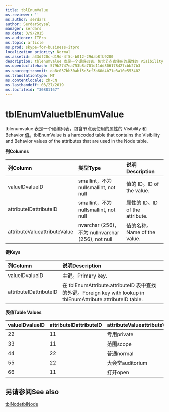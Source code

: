 ```yaml
---
title: tblEnumValue
ms.reviewer: ''
ms.author: serdars
author: SerdarSoysal
manager: serdars
ms.date: 3/9/2015
ms.audience: ITPro
ms.topic: article
ms.prod: skype-for-business-itpro
localization_priority: Normal
ms.assetid: a33df20c-d19d-4f5c-b012-29dab8fb9200
description: tblenumvalue 表是一个硬编码表，包含节点表使用的属性的 Visibility 和 Behavior 值。
ms.openlocfilehash: 579b2747ea753b8a701d11dd806178427cbb27b3
ms.sourcegitcommit: da8c037bb30abf5d5cf3b60d4b71e3a10e553402
ms.translationtype: MT
ms.contentlocale: zh-CN
ms.lasthandoff: 03/27/2019
ms.locfileid: "30881167"
---
```

# <a name="tblenumvalue"></a><span data-ttu-id="31b07-103">tblEnumValue</span><span class="sxs-lookup"><span data-stu-id="31b07-103">tblEnumValue</span></span>
 
<span data-ttu-id="31b07-104">tblenumvalue 表是一个硬编码表，包含节点表使用的属性的 Visibility 和 Behavior 值。</span><span class="sxs-lookup"><span data-stu-id="31b07-104">tblEnumValue is a hardcoded table that contains the Visibility and Behavior values of the attributes that are used in the Node table.</span></span>
  
<span data-ttu-id="31b07-105">**列**</span><span class="sxs-lookup"><span data-stu-id="31b07-105">**Columns**</span></span>

|<span data-ttu-id="31b07-106">**列**</span><span class="sxs-lookup"><span data-stu-id="31b07-106">**Column**</span></span>|<span data-ttu-id="31b07-107">**类型**</span><span class="sxs-lookup"><span data-stu-id="31b07-107">**Type**</span></span>|<span data-ttu-id="31b07-108">**说明**</span><span class="sxs-lookup"><span data-stu-id="31b07-108">**Description**</span></span>|
|:-----|:-----|:-----|
|<span data-ttu-id="31b07-109">valueID</span><span class="sxs-lookup"><span data-stu-id="31b07-109">valueID</span></span>  <br/> |<span data-ttu-id="31b07-110">smallint，不为 null</span><span class="sxs-lookup"><span data-stu-id="31b07-110">smallint, not null</span></span>  <br/> |<span data-ttu-id="31b07-111">值的 ID。</span><span class="sxs-lookup"><span data-stu-id="31b07-111">ID of the value.</span></span>  <br/> |
|<span data-ttu-id="31b07-112">attributeID</span><span class="sxs-lookup"><span data-stu-id="31b07-112">attributeID</span></span>  <br/> |<span data-ttu-id="31b07-113">smallint，不为 null</span><span class="sxs-lookup"><span data-stu-id="31b07-113">smallint, not null</span></span>  <br/> |<span data-ttu-id="31b07-114">属性的 ID。</span><span class="sxs-lookup"><span data-stu-id="31b07-114">ID of the attribute.</span></span>  <br/> |
|<span data-ttu-id="31b07-115">attributeValue</span><span class="sxs-lookup"><span data-stu-id="31b07-115">attributeValue</span></span>  <br/> |<span data-ttu-id="31b07-116">nvarchar (256)，不为 null</span><span class="sxs-lookup"><span data-stu-id="31b07-116">nvarchar (256), not null</span></span>  <br/> |<span data-ttu-id="31b07-117">值的名称。</span><span class="sxs-lookup"><span data-stu-id="31b07-117">Name of the value.</span></span>  <br/> |
   
<span data-ttu-id="31b07-118">**键**</span><span class="sxs-lookup"><span data-stu-id="31b07-118">**Keys**</span></span>

|<span data-ttu-id="31b07-119">**列**</span><span class="sxs-lookup"><span data-stu-id="31b07-119">**Column**</span></span>|<span data-ttu-id="31b07-120">**说明**</span><span class="sxs-lookup"><span data-stu-id="31b07-120">**Description**</span></span>|
|:-----|:-----|
|<span data-ttu-id="31b07-121">valueID</span><span class="sxs-lookup"><span data-stu-id="31b07-121">valueID</span></span>  <br/> |<span data-ttu-id="31b07-122">主键。</span><span class="sxs-lookup"><span data-stu-id="31b07-122">Primary key.</span></span>  <br/> |
|<span data-ttu-id="31b07-123">attributeID</span><span class="sxs-lookup"><span data-stu-id="31b07-123">attributeID</span></span>  <br/> |<span data-ttu-id="31b07-124">在 tblEnumAttribute.attributeID 表中查找的外键。</span><span class="sxs-lookup"><span data-stu-id="31b07-124">Foreign key with lookup in tblEnumAttribute.attributeID table.</span></span>  <br/> |
   
<span data-ttu-id="31b07-125">**表值**</span><span class="sxs-lookup"><span data-stu-id="31b07-125">**Table Values**</span></span>

|<span data-ttu-id="31b07-126">**valueID**</span><span class="sxs-lookup"><span data-stu-id="31b07-126">**valueID**</span></span>|<span data-ttu-id="31b07-127">**attributeID**</span><span class="sxs-lookup"><span data-stu-id="31b07-127">**attributeID**</span></span>|<span data-ttu-id="31b07-128">**attributeValue**</span><span class="sxs-lookup"><span data-stu-id="31b07-128">**attributeValue**</span></span>|
|:-----|:-----|:-----|
|<span data-ttu-id="31b07-129">2</span><span class="sxs-lookup"><span data-stu-id="31b07-129">2</span></span>  <br/> |<span data-ttu-id="31b07-130">1</span><span class="sxs-lookup"><span data-stu-id="31b07-130">1</span></span>  <br/> |<span data-ttu-id="31b07-131">专用</span><span class="sxs-lookup"><span data-stu-id="31b07-131">private</span></span>  <br/> |
|<span data-ttu-id="31b07-132">3</span><span class="sxs-lookup"><span data-stu-id="31b07-132">3</span></span>  <br/> |<span data-ttu-id="31b07-133">1</span><span class="sxs-lookup"><span data-stu-id="31b07-133">1</span></span>  <br/> |<span data-ttu-id="31b07-134">范围</span><span class="sxs-lookup"><span data-stu-id="31b07-134">scope</span></span>  <br/> |
|<span data-ttu-id="31b07-135">4</span><span class="sxs-lookup"><span data-stu-id="31b07-135">4</span></span>  <br/> |<span data-ttu-id="31b07-136">2</span><span class="sxs-lookup"><span data-stu-id="31b07-136">2</span></span>  <br/> |<span data-ttu-id="31b07-137">普通</span><span class="sxs-lookup"><span data-stu-id="31b07-137">normal</span></span>  <br/> |
|<span data-ttu-id="31b07-138">5</span><span class="sxs-lookup"><span data-stu-id="31b07-138">5</span></span>  <br/> |<span data-ttu-id="31b07-139">2</span><span class="sxs-lookup"><span data-stu-id="31b07-139">2</span></span>  <br/> |<span data-ttu-id="31b07-140">大会堂</span><span class="sxs-lookup"><span data-stu-id="31b07-140">auditorium</span></span>  <br/> |
|<span data-ttu-id="31b07-141">6</span><span class="sxs-lookup"><span data-stu-id="31b07-141">6</span></span>  <br/> |<span data-ttu-id="31b07-142">1</span><span class="sxs-lookup"><span data-stu-id="31b07-142">1</span></span>  <br/> |<span data-ttu-id="31b07-143">打开</span><span class="sxs-lookup"><span data-stu-id="31b07-143">open</span></span>  <br/> |
   
## <a name="see-also"></a><span data-ttu-id="31b07-144">另请参阅</span><span class="sxs-lookup"><span data-stu-id="31b07-144">See also</span></span>

[<span data-ttu-id="31b07-145">tblNode</span><span class="sxs-lookup"><span data-stu-id="31b07-145">tblNode</span></span>](tblnode.md)
